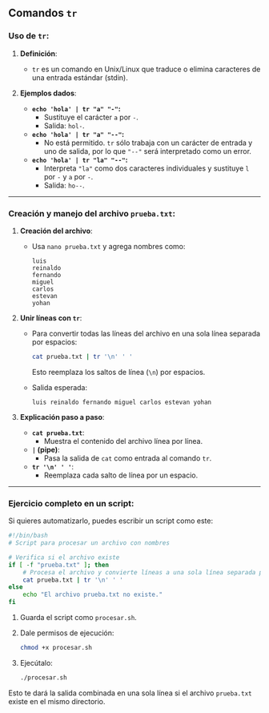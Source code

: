 Comandos `tr` 
---

### Uso de `tr`:

1. **Definición**:
    
    - `tr` es un comando en Unix/Linux que traduce o elimina caracteres de una entrada estándar (stdin).
2. **Ejemplos dados**:
    
    - **`echo 'hola' | tr "a" "-"`:**
        - Sustituye el carácter `a` por `-`.
        - Salida: `hol-`.
    - **`echo 'hola' | tr "a" "--"`:**
        - No está permitido. `tr` sólo trabaja con un carácter de entrada y uno de salida, por lo que `"--"` será interpretado como un error.
    - **`echo 'hola' | tr "la" "--"`:**
        - Interpreta `"la"` como dos caracteres individuales y sustituye `l` por `-` y `a` por `-`.
        - Salida: `ho--`.

---

### Creación y manejo del archivo `prueba.txt`:

1. **Creación del archivo**:
    
    - Usa `nano prueba.txt` y agrega nombres como:
        
        ```
        luis
        reinaldo
        fernando
        miguel
        carlos
        estevan
        yohan
        ```
        
2. **Unir líneas con `tr`**:
    
    - Para convertir todas las líneas del archivo en una sola línea separada por espacios:
        
        ```bash
        cat prueba.txt | tr '\n' ' '
        ```
        
        Esto reemplaza los saltos de línea (`\n`) por espacios.
        
    - Salida esperada:
        
        ```
        luis reinaldo fernando miguel carlos estevan yohan 
        ```
        
3. **Explicación paso a paso**:
    
    - **`cat prueba.txt`**:
        - Muestra el contenido del archivo línea por línea.
    - **`|` (pipe)**:
        - Pasa la salida de `cat` como entrada al comando `tr`.
    - **`tr '\n' ' '`**:
        - Reemplaza cada salto de línea por un espacio.

---

### Ejercicio completo en un script:

Si quieres automatizarlo, puedes escribir un script como este:

```bash
#!/bin/bash
# Script para procesar un archivo con nombres

# Verifica si el archivo existe
if [ -f "prueba.txt" ]; then
    # Procesa el archivo y convierte líneas a una sola línea separada por espacios
    cat prueba.txt | tr '\n' ' '
else
    echo "El archivo prueba.txt no existe."
fi
```

1. Guarda el script como `procesar.sh`.
2. Dale permisos de ejecución:
    
    ```bash
    chmod +x procesar.sh
    ```
    
3. Ejecútalo:
    
    ```bash
    ./procesar.sh
    ```
    

Esto te dará la salida combinada en una sola línea si el archivo `prueba.txt` existe en el mismo directorio.